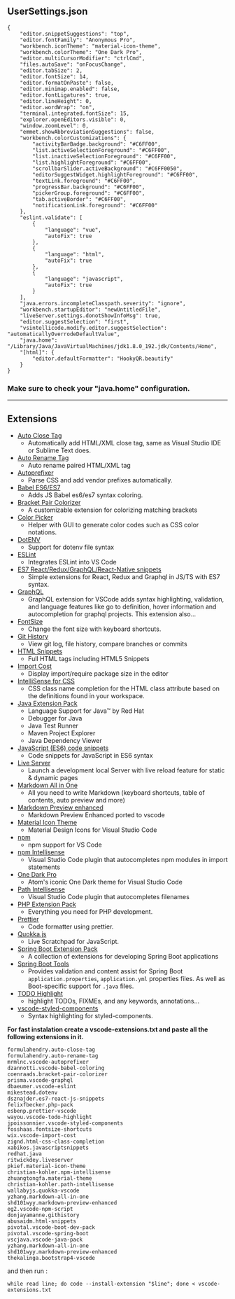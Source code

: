 
## UserSettings.json
```
{
    "editor.snippetSuggestions": "top",
    "editor.fontFamily": "Anonymous Pro",
    "workbench.iconTheme": "material-icon-theme",
    "workbench.colorTheme": "One Dark Pro",
    "editor.multiCursorModifier": "ctrlCmd",
    "files.autoSave": "onFocusChange",
    "editor.tabSize": 2,
    "editor.fontSize": 14,
    "editor.formatOnPaste": false,
    "editor.minimap.enabled": false,
    "editor.fontLigatures": true,
    "editor.lineHeight": 0,
    "editor.wordWrap": "on",
    "terminal.integrated.fontSize": 15,
    "explorer.openEditors.visible": 0,
    "window.zoomLevel": 0,
    "emmet.showAbbreviationSuggestions": false,
    "workbench.colorCustomizations": {
        "activityBarBadge.background": "#C6FF00",
        "list.activeSelectionForeground": "#C6FF00",
        "list.inactiveSelectionForeground": "#C6FF00",
        "list.highlightForeground": "#C6FF00",
        "scrollbarSlider.activeBackground": "#C6FF0050",
        "editorSuggestWidget.highlightForeground": "#C6FF00",
        "textLink.foreground": "#C6FF00",
        "progressBar.background": "#C6FF00",
        "pickerGroup.foreground": "#C6FF00",
        "tab.activeBorder": "#C6FF00",
        "notificationLink.foreground": "#C6FF00"
    },
    "eslint.validate": [
        {
            "language": "vue",
            "autoFix": true
        },
        {
            "language": "html",
            "autoFix": true
        },
        {
            "language": "javascript",
            "autoFix": true
        }
    ],
    "java.errors.incompleteClasspath.severity": "ignore",
    "workbench.startupEditor": "newUntitledFile",
    "liveServer.settings.donotShowInfoMsg": true,
    "editor.suggestSelection": "first",
    "vsintellicode.modify.editor.suggestSelection": "automaticallyOverrodeDefaultValue",
    "java.home": "/Library/Java/JavaVirtualMachines/jdk1.8.0_192.jdk/Contents/Home",
    "[html]": {
        "editor.defaultFormatter": "HookyQR.beautify"
    }
}
```

### Make sure to check your "java.home" configuration.

---

## Extensions

- [Auto Close Tag](https://marketplace.visualstudio.com/items?itemName=formulahendry.auto-close-tag)
  - Automatically add HTML/XML close tag, same as Visual Studio IDE or Sublime Text does.
- [Auto Rename Tag](https://marketplace.visualstudio.com/items?itemName=formulahendry.auto-rename-tag)
  - Auto rename paired HTML/XML tag
- [Autoprefixer](https://marketplace.visualstudio.com/items?itemName=mrmlnc.vscode-autoprefixer)
  - Parse CSS and add vendor prefixes automatically.
- [Babel ES6/ES7](https://marketplace.visualstudio.com/items?itemName=dzannotti.vscode-babel-coloring) 
  - Adds JS Babel es6/es7 syntax coloring.
- [Bracket Pair Colorizer](https://marketplace.visualstudio.com/items?itemName=CoenraadS.bracket-pair-colorizer)
  - A customizable extension for colorizing matching brackets
- [Color Picker](https://marketplace.visualstudio.com/items?itemName=anseki.vscode-color)
  - Helper with GUI to generate color codes such as CSS color notations.
- [DotENV](https://marketplace.visualstudio.com/items?itemName=mikestead.dotenv)
  - Support for dotenv file syntax
- [ESLint](https://marketplace.visualstudio.com/items?itemName=dbaeumer.vscode-eslint)
  - Integrates ESLint into VS Code
- [ES7 React/Redux/GraphQL/React-Native snippets](https://marketplace.visualstudio.com/items?itemName=dsznajder.es7-react-js-snippets)
  - Simple extensions for React, Redux and Graphql in JS/TS with ES7 syntax.
- [GraphQL](https://marketplace.visualstudio.com/items?itemName=Prisma.vscode-graphql)
  - GraphQL extension for VSCode adds syntax highlighting, validation, and language features like go to definition, hover information and autocompletion for graphql projects. This extension also...
- [FontSize](https://marketplace.visualstudio.com/items?itemName=fosshaas.fontsize-shortcuts)
  - Change the font size with keyboard shortcuts.
- [Git History](https://marketplace.visualstudio.com/items?itemName=donjayamanne.githistory)
  - View git log, file history, compare branches or commits
- [HTML Snippets](https://marketplace.visualstudio.com/items?itemName=abusaidm.html-snippets)
  - Full HTML tags including HTML5 Snippets
- [Import Cost](https://marketplace.visualstudio.com/items?itemName=wix.vscode-import-cost)
  - Display import/require package size in the editor
- [IntelliSense for CSS](https://marketplace.visualstudio.com/items?itemName=Zignd.html-css-class-completion)
  - CSS class name completion for the HTML class attribute based on the definitions found in your workspace.
- [Java Extension Pack](https://marketplace.visualstudio.com/items?itemName=vscjava.vscode-java-pack)
  -  Language Support for Java™ by Red Hat
  -  Debugger for Java
  -  Java Test Runner
  -  Maven Project Explorer
  -  Java Dependency Viewer
- [JavaScript (ES6) code snippets](https://marketplace.visualstudio.com/items?itemName=xabikos.JavaScriptSnippets)
  - Code snippets for JavaScript in ES6 syntax
- [Live Server](https://marketplace.visualstudio.com/items?itemName=ritwickdey.LiveServer)
  - Launch a development local Server with live reload feature for static & dynamic pages
- [Markdown All in One](https://marketplace.visualstudio.com/items?itemName=yzhang.markdown-all-in-one)
  - All you need to write Markdown (keyboard shortcuts, table of contents, auto preview and more)
- [Markdown Preview enhanced](https://marketplace.visualstudio.com/items?itemName=shd101wyy.markdown-preview-enhanced)
  - Markdown Preview Enhanced ported to vscode
- [Material Icon Theme](https://marketplace.visualstudio.com/items?itemName=PKief.material-icon-theme)
  - Material Design Icons for Visual Studio Code
- [npm](https://marketplace.visualstudio.com/items?itemName=eg2.vscode-npm-script)
  - npm support for VS Code
- [npm Intellisense](https://marketplace.visualstudio.com/items?itemName=christian-kohler.npm-intellisense)
  - Visual Studio Code plugin that autocompletes npm modules in import statements
- [One Dark Pro](https://marketplace.visualstudio.com/items?itemName=zhuangtongfa.Material-theme)
  - Atom's iconic One Dark theme for Visual Studio Code
- [Path Intellisense](https://marketplace.visualstudio.com/items?itemName=christian-kohler.path-intellisense)
  - Visual Studio Code plugin that autocompletes filenames
- [PHP Extension Pack](https://marketplace.visualstudio.com/items?itemName=felixfbecker.php-pack)
  - Everything you need for PHP development.
- [Prettier](https://marketplace.visualstudio.com/items?itemName=esbenp.prettier-vscode)
  - Code formatter using prettier.
- [Quokka.js](https://marketplace.visualstudio.com/items?itemName=WallabyJs.quokka-vscode)
  - Live Scratchpad for JavaScript.
- [Spring Boot Extension Pack](https://marketplace.visualstudio.com/items?itemName=Pivotal.vscode-boot-dev-pack)
  - A collection of extensions for developing Spring Boot applications
- [Spring Boot Tools](https://marketplace.visualstudio.com/items?itemName=Pivotal.vscode-spring-boot)
  - Provides validation and content assist for Spring Boot `application.properties`, `application.yml` properties files. As well as Boot-specific support for `.java` files.
- [TODO Highlight](https://marketplace.visualstudio.com/items?itemName=wayou.vscode-todo-highlight)
  - highlight TODOs, FIXMEs, and any keywords, annotations...
- [vscode-styled-components](https://marketplace.visualstudio.com/items?itemName=jpoissonnier.vscode-styled-components)
  - Syntax highlighting for styled-components.

**For fast instalation create a vscode-extensions.txt and paste all the following extensions in it.**

```
formulahendry.auto-close-tag
formulahendry.auto-rename-tag
mrmlnc.vscode-autoprefixer
dzannotti.vscode-babel-coloring
coenraads.bracket-pair-colorizer
prisma.vscode-graphql
dbaeumer.vscode-eslint
mikestead.dotenv
dsznajder.es7-react-js-snippets
felixfbecker.php-pack
esbenp.prettier-vscode
wayou.vscode-todo-highlight
jpoissonnier.vscode-styled-components
fosshaas.fontsize-shortcuts
wix.vscode-import-cost
zignd.html-css-class-completion
xabikos.javascriptsnippets
redhat.java
ritwickdey.liveserver
pkief.material-icon-theme
christian-kohler.npm-intellisense
zhuangtongfa.material-theme
christian-kohler.path-intellisense
wallabyjs.quokka-vscode
yzhang.markdown-all-in-one
shd101wyy.markdown-preview-enhanced
eg2.vscode-npm-script
donjayamanne.githistory
abusaidm.html-snippets
pivotal.vscode-boot-dev-pack
pivotal.vscode-spring-boot
vscjava.vscode-java-pack
yzhang.markdown-all-in-one
shd101wyy.markdown-preview-enhanced
thekalinga.bootstrap4-vscode
```

and then run :
``` 
while read line; do code --install-extension "$line"; done < vscode-extensions.txt
```
